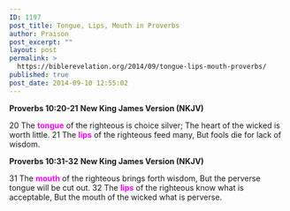 ```yaml
---
ID: 1197
post_title: Tongue, Lips, Mouth in Proverbs
author: Praison
post_excerpt: ""
layout: post
permalink: >
  https://biblerevelation.org/2014/09/tongue-lips-mouth-proverbs/
published: true
post_date: 2014-09-10 12:55:02
---
```

<strong>Proverbs 10:20-21</strong>
<strong> New King James Version (NKJV)</strong>

20 The <span style="color: #ff00ff;"><strong>tongue</strong> </span>of the righteous is choice silver;
The heart of the wicked is worth little.
21 The <span style="color: #ff00ff;"><strong>lips</strong> </span>of the righteous feed many,
But fools die for lack of wisdom.

<strong>Proverbs 10:31-32</strong>
<strong> New King James Version (NKJV)</strong>

31 The <span style="color: #ff00ff;"><strong>mouth</strong> </span>of the righteous brings forth wisdom,
But the perverse tongue will be cut out.
32 The <span style="color: #ff00ff;"><strong>lips</strong> </span>of the righteous know what is acceptable,
But the mouth of the wicked what is perverse.